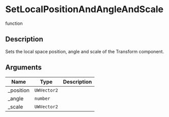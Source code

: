 # SetLocalPositionAndAngleAndScale

<span class="badge badge-secondary">function</span>

## Description
Sets the local space position, angle and scale of the Transform component.

## Arguments
| Name | Type | Description |
| ---- | ---- | ----------- |
| _position | `UWVector2` |  |
| _angle | `number` |  |
| _scale | `UWVector2` |  |